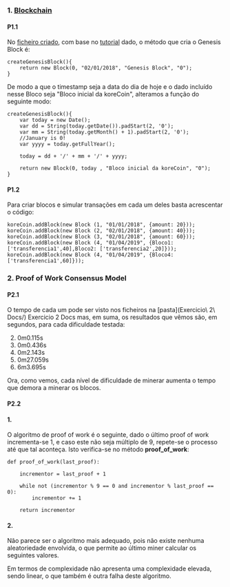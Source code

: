 
### 1. [Blockchain](main1.1.js)

#### P1.1
No [ficheiro criado](main1.1.js), com base no [tutorial](https://medium.com/@akshaykore/building-a-blockchain-7579c53962dd) dado, o método que cria o Genesis Block é:
	
	createGenesisBlock(){
		return new Block(0, "02/01/2018", "Genesis Block", "0");
	}
De modo a que o timestamp seja a data do dia de hoje e o dado incluído nesse Bloco seja "Bloco inicial da koreCoin", alteramos a função do seguinte modo:

	createGenesisBlock(){
        var today = new Date();
        var dd = String(today.getDate()).padStart(2, '0');
        var mm = String(today.getMonth() + 1).padStart(2, '0'); 
        //January is 0!
        var yyyy = today.getFullYear();

        today = dd + '/' + mm + '/' + yyyy;

        return new Block(0, today , "Bloco inicial da koreCoin", "0");
    }
#### P1.2
Para criar blocos e simular transações em cada um deles basta acrescentar o código:
	
	koreCoin.addBlock(new Block (1, "01/01/2018", {amount: 20}));
	koreCoin.addBlock(new Block (2, "02/01/2018", {amount: 40}));
	koreCoin.addBlock(new Block (3, "02/01/2018", {amount: 60}));
	koreCoin.addBlock(new Block (4, "01/04/2019", {Bloco1: 
	['transferencia1',40],Bloco2: ['transferencia2',20]}));
	koreCoin.addBlock(new Block (4, "01/04/2019", {Bloco4: 
	['transferencia1',60]}));



### 2. Proof of Work Consensus Model

#### P2.1
O tempo de cada um pode ser visto nos ficheiros na [pasta](Exercicio\ 2\ Docs/)  Exercicio 2 Docs mas, em suma, os resultados que vêmos são, em segundos, para cada dificuldade testada:

 2. 0m0.115s
 3. 0m0.436s
 4. 0m2.143s
 5. 0m27.059s
 6. 6m3.695s
 
Ora, como vemos, cada nível de dificuldade de minerar aumenta o tempo que demora a minerar os blocos.

#### P2.2

#### 1.
    
O algoritmo de proof of work é o seguinte, dado o último proof of work incrementa-se 1, e caso este não seja múltiplo de 9, repete-se o processo até que tal aconteça.
Isto verifica-se no método **proof_of_work**:
    
    def proof_of_work(last_proof):
        
        incrementor = last_proof + 1
        
        while not (incrementor % 9 == 0 and incrementor % last_proof == 0):
            incrementor += 1
        
        return incrementor


#### 2.

Não parece ser o algoritmo mais adequado, pois não existe nenhuma aleatoriedade envolvida, o que permite ao último miner calcular os seguintes valores.

Em termos de complexidade não apresenta uma complexidade elevada, sendo linear, o que também é outra falha deste algoritmo.
